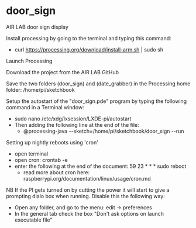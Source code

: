 # door_sign
AIR LAB door sign display


Install processing by going to the terminal and typing this command:
- curl https://processing.org/download/install-arm.sh | sudo sh

Launch Processing

Download the project from the AIR LAB GitHub

Save the two folders (door_sign) and (date_grabber) in the Processing home folder: /home/pi/sketchbook

Setup the autostart of the "door_sign.pde" program by typing the following command in a Terminal window:
- sudo nano /etc/xdg/lxsession/LXDE-pi/autostart
- Then adding the following line at the end of the file:
	- @processing-java --sketch=/home/pi/sketchbook/door_sign --run

Setting up nightly reboots using 'cron'
- open terminal
- open cron: crontab -e
- enter the following at the end of the document: 59 23 * * * sudo reboot
	- read more about cron here: raspberrypi.org/documentation/linux/usage/cron.md 

NB
If the PI gets turned on by cutting the power it will start to give a prompting dialo box when
running. Disable this the following way:
- Open any folder, and go to the menu: edit -> preferences
- In the general tab check the box "Don't ask options on launch executable file"
